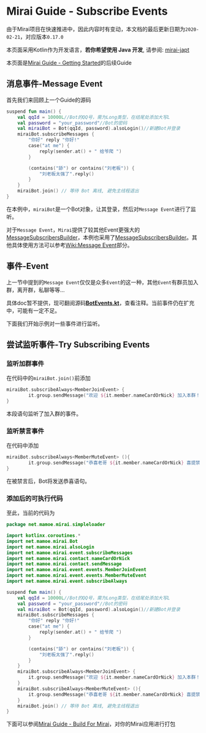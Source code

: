 # Mirai Guide - Subscribe Events

由于Mirai项目在快速推进中，因此内容时有变动，本文档的最后更新日期为```2020-02-21```，对应版本```0.17.0```

本页面采用Kotlin作为开发语言，**若你希望使用 Java 开发**, 请参阅: [mirai-japt](mirai-japt/README.md)

本页面是[Mirai Guide - Getting Started](/docs/guide_getting_started.md)的后续Guide

## 消息事件-Message Event

首先我们来回顾上一个Guide的源码

```kotlin
suspend fun main() {
    val qqId = 10000L//Bot的QQ号，需为Long类型，在结尾处添加大写L
    val password = "your_password"//Bot的密码
    val miraiBot = Bot(qqId, password).alsoLogin()//新建Bot并登录
    miraiBot.subscribeMessages {
        "你好" reply "你好!"
        case("at me") {
            reply(sender.at() + " 给爷爬 ")
        }

        (contains("舔") or contains("刘老板")) {
            "刘老板太强了".reply()
        }
    }
    miraiBot.join() // 等待 Bot 离线, 避免主线程退出
}
```

在本例中，```miraiBot```是一个Bot对象，让其登录，然后对```Message Event```进行了监听。

对于``````Message Event``````，```Mirai```提供了较其他Event更强大的[MessageSubscribersBuilder](https://github.com/mamoe/mirai/wiki/mirai-core/src/commonMain/kotlin/net.mamoe.mirai/event/MessageSubscribers.kt#L140)，本例也采用了[MessageSubscribersBuilder](https://github.com/mamoe/mirai/wiki/mirai-core/src/commonMain/kotlin/net.mamoe.mirai/event/MessageSubscribers.kt#L140)。其他具体使用方法可以参考[Wiki:Message Event](https://github.com/mamoe/mirai/wiki/Development-Guide---Kotlin#Message-Event)部分。



## 事件-Event

上一节中提到的```Message Event```仅仅是众多```Event```的这一种，其他```Event```有群员加入群，离开群，私聊等等...

具体doc暂不提供，现可翻阅源码[**BotEvents.kt**](https://github.com/mamoe/mirai/blob/master/mirai-core/src/commonMain/kotlin/net.mamoe.mirai/event/events/BotEvents.kt)，查看注释。当前事件仍在扩充中，可能有一定不足。

下面我们开始示例对一些事件进行监听。



## 尝试监听事件-Try Subscribing Events

### 监听加群事件

在代码中的```miraiBot.join()```前添加

```kotlin
miraiBot.subscribeAlways<MemberJoinEvent> {
        it.group.sendMessage("欢迎 ${it.member.nameCardOrNick} 加入本群！")
}
```

本段语句监听了加入群的事件。

### 监听禁言事件

在代码中添加

```kotlin
miraiBot.subscribeAlways<MemberMuteEvent> (){
        it.group.sendMessage("恭喜老哥 ${it.member.nameCardOrNick} 喜提禁言套餐一份")
}
```

在被禁言后，Bot将发送恭喜语句。

### 添加后的可执行代码

至此，当前的代码为

```kotlin
package net.mamoe.mirai.simpleloader

import kotlinx.coroutines.*
import net.mamoe.mirai.Bot
import net.mamoe.mirai.alsoLogin
import net.mamoe.mirai.event.subscribeMessages
import net.mamoe.mirai.contact.nameCardOrNick
import net.mamoe.mirai.contact.sendMessage
import net.mamoe.mirai.event.events.MemberJoinEvent
import net.mamoe.mirai.event.events.MemberMuteEvent
import net.mamoe.mirai.event.subscribeAlways

suspend fun main() {
    val qqId = 10000L//Bot的QQ号，需为Long类型，在结尾处添加大写L
    val password = "your_password"//Bot的密码
    val miraiBot = Bot(qqId, password).alsoLogin()//新建Bot并登录
    miraiBot.subscribeMessages {
        "你好" reply "你好!"
        case("at me") {
            reply(sender.at() + " 给爷爬 ")
        }

        (contains("舔") or contains("刘老板")) {
            "刘老板太强了".reply()
        }
    }
    miraiBot.subscribeAlways<MemberJoinEvent> {
        it.group.sendMessage("欢迎 ${it.member.nameCardOrNick} 加入本群！")
    }
    miraiBot.subscribeAlways<MemberMuteEvent> (){
        it.group.sendMessage("恭喜老哥 ${it.member.nameCardOrNick} 喜提禁言套餐一份")
    }
    miraiBot.join() // 等待 Bot 离线, 避免主线程退出
}
```

下面可以参阅[Mirai Guide - Build For Mirai](/docs/guide_build_for_mirai.md)，对你的Mirai应用进行打包

